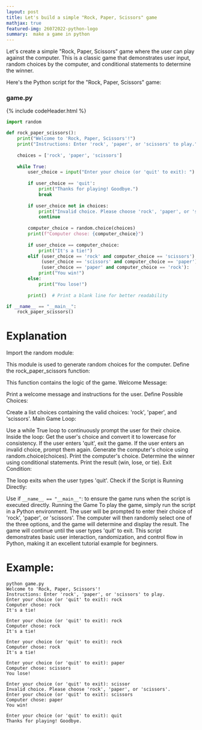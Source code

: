 ```yaml
---
layout: post
title: Let's build a simple "Rock, Paper, Scissors" game
mathjax: true
featured-img: 26072022-python-logo
summary:  make a game in python
---
```


Let's create a simple "Rock, Paper, Scissors" game where the user can play against the computer. This is a classic game that demonstrates user input, random choices by the computer, and conditional statements to determine the winner.

Here's the Python script for the "Rock, Paper, Scissors" game:

### game.py

{% include codeHeader.html %}
```python
import random

def rock_paper_scissors():
    print("Welcome to 'Rock, Paper, Scissors'!")
    print("Instructions: Enter 'rock', 'paper', or 'scissors' to play.")
    
    choices = ['rock', 'paper', 'scissors']
    
    while True:
        user_choice = input("Enter your choice (or 'quit' to exit): ").lower()
        
        if user_choice == 'quit':
            print("Thanks for playing! Goodbye.")
            break
        
        if user_choice not in choices:
            print("Invalid choice. Please choose 'rock', 'paper', or 'scissors'.")
            continue
        
        computer_choice = random.choice(choices)
        print(f"Computer chose: {computer_choice}")
        
        if user_choice == computer_choice:
            print("It's a tie!")
        elif (user_choice == 'rock' and computer_choice == 'scissors') or \
             (user_choice == 'scissors' and computer_choice == 'paper') or \
             (user_choice == 'paper' and computer_choice == 'rock'):
            print("You win!")
        else:
            print("You lose!")
        
        print()  # Print a blank line for better readability

if __name__ == "__main__":
    rock_paper_scissors()
```

# Explanation

Import the random module:

This module is used to generate random choices for the computer.
Define the rock_paper_scissors function:

This function contains the logic of the game.
Welcome Message:

Print a welcome message and instructions for the user.
Define Possible Choices:

Create a list choices containing the valid choices: 'rock', 'paper', and 'scissors'.
Main Game Loop:

Use a while True loop to continuously prompt the user for their choice.
Inside the loop:
Get the user's choice and convert it to lowercase for consistency.
If the user enters 'quit', exit the game.
If the user enters an invalid choice, prompt them again.
Generate the computer's choice using random.choice(choices).
Print the computer's choice.
Determine the winner using conditional statements.
Print the result (win, lose, or tie).
Exit Condition:

The loop exits when the user types 'quit'.
Check if the Script is Running Directly:

Use if `__name__ == "__main__"`: to ensure the game runs when the script is executed directly.
Running the Game
To play the game, simply run the script in a Python environment.
The user will be prompted to enter their choice of 'rock', 'paper', or 'scissors'. The computer will then randomly select one of the three options, and the game will determine and display the result.
The game will continue until the user types 'quit' to exit.
This script demonstrates basic user interaction, randomization, and control flow in Python, making it an excellent tutorial example for beginners.


# Example:

```
python game.py
Welcome to 'Rock, Paper, Scissors'!
Instructions: Enter 'rock', 'paper', or 'scissors' to play.
Enter your choice (or 'quit' to exit): rock
Computer chose: rock
It's a tie!

Enter your choice (or 'quit' to exit): rock
Computer chose: rock
It's a tie!

Enter your choice (or 'quit' to exit): rock
Computer chose: rock
It's a tie!

Enter your choice (or 'quit' to exit): paper
Computer chose: scissors
You lose!

Enter your choice (or 'quit' to exit): scissor
Invalid choice. Please choose 'rock', 'paper', or 'scissors'.
Enter your choice (or 'quit' to exit): scissors
Computer chose: paper
You win!

Enter your choice (or 'quit' to exit): quit
Thanks for playing! Goodbye.

```
